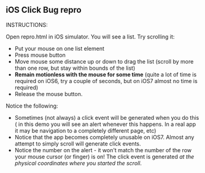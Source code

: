 ﻿## iOS Click Bug repro

INSTRUCTIONS:

Open repro.html in iOS simulator. You will see a list. Try scrolling it:

* Put your mouse on one list element
* Press mouse button
* Move mouse some distance up or down to drag the list (scroll by more than one row, but stay within bounds of the list)
* **Remain motionless with the mouse for some time** (quite a lot of time is required on iOS6, try a couple of seconds, but on iOS7 almost no time is required)
* Release the mouse button. 

Notice the following:

* Sometimes (not always) a click event will be generated when you do this ( in this demo you will see an alert whenever this happens. In a real app it may be navigation to a completely different page, etc)
* Notice that the app becomes completely unusable on iOS7. Almost any attempt to simply scroll will generate click events.
* Notice the number on the alert - it won't match the number of the row your mouse cursor (or finger) is on! The click event is generated *at the physical coordinates where you started the scroll*.

